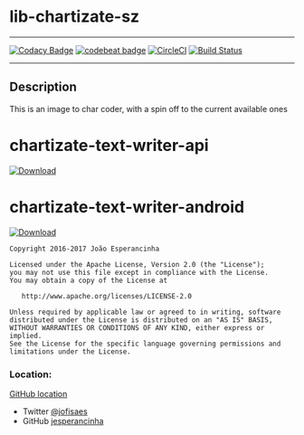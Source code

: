 # lib-chartizate-sz
---
[![Codacy Badge](https://api.codacy.com/project/badge/Grade/c9be2ce71963451ea9f0bc7c9c10bc36)](https://www.codacy.com/app/jofisaes/lib-chartizate-sz?utm_source=github.com&amp;utm_medium=referral&amp;utm_content=jesperancinha/lib-chartizate-sz&amp;utm_campaign=Badge_Grade)
[![codebeat badge](https://codebeat.co/badges/b7b478f0-0065-40ca-b1d9-0b286b599661)](https://codebeat.co/projects/github-com-jesperancinha-lib-chartizate-sz-master)
[![CircleCI](https://circleci.com/gh/jesperancinha/lib-chartizate-sz.svg?style=svg)](https://circleci.com/gh/jesperancinha/lib-chartizate-sz)
[![Build Status](https://travis-ci.org/jesperancinha/lib-chartizate-sz.svg?branch=master)](https://travis-ci.org/jesperancinha/lib-chartizate-sz)

---
## Description

This is an image to char coder, with a spin off to the current available ones

# chartizate-text-writer-api
[ ![Download](https://api.bintray.com/packages/jesperancinha/maven/chartizate-text-writer-api/images/download.svg) ](https://bintray.com/jesperancinha/maven/chartizate-text-writer-api/_latestVersion)

# chartizate-text-writer-android
[ ![Download](https://api.bintray.com/packages/jesperancinha/maven/chartizate-text-writer-android/images/download.svg) ](https://bintray.com/jesperancinha/maven/chartizate-text-writer-android/_latestVersion)

```
Copyright 2016-2017 João Esperancinha

Licensed under the Apache License, Version 2.0 (the "License");
you may not use this file except in compliance with the License.
You may obtain a copy of the License at

   http://www.apache.org/licenses/LICENSE-2.0

Unless required by applicable law or agreed to in writing, software
distributed under the License is distributed on an "AS IS" BASIS,
WITHOUT WARRANTIES OR CONDITIONS OF ANY KIND, either express or implied.
See the License for the specific language governing permissions and
limitations under the License.
```

### Location:

[GitHub location](https://github.com/jesperancinha/lib-chartizate-sz)

* Twitter [@jofisaes](https://twitter.com/jofisaes)
* GitHub [jesperancinha](https://github.com/jesperancinha) 

